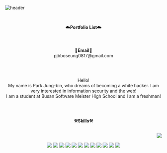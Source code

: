 ![header](https://capsule-render.vercel.app/api?text=JeongBin&nbsp;Park&animation=twinkling&fontColor=58ACFA&fontSize=72&type=transparent)

<br>

<p align="center">
    <Strong>☁️Portfolio List☁️</Strong><br><br>
    <br>
    <br>
<Strong>📧Email📧</Strong><br>pjbboseung0817@gmail.com<br>

</p>

<br>
<br>

<p align="center">
Hello! <br>
My name is Park Jung-bin, who dreams of becoming a white hacker. I am very interested in information security and the web!<br>
I am a student at Busan Software Meister High School and I am a freshman!<br>
</p>

<br>
<br>

<p align="center">
    <Strong>⚒️Skills⚒️</Strong><br>
</p>
<br>
<div align="left">
<img align="right" src="https://github-readme-stats.vercel.app/api/top-langs/?username=Jellybin06&theme=dracula&exclude_repo=Computer-Science-Engineering&layout=compact&langs_count=10"/>

<br>
<p align="center" display="inline-block">
  <img src="https://img.shields.io/badge/java-007396?style=for-the-badge&logo=java&logoColor=white">
<img src="https://img.shields.io/badge/c++-00599C?style=for-the-badge&logo=c%2B%2B&logoColor=white">
<img src="https://img.shields.io/badge/python-3776AB?style=for-the-badge&logo=python&logoColor=white">
<img src="https://img.shields.io/badge/html5-E34F26?style=for-the-badge&logo=html5&logoColor=white">
<img src="https://img.shields.io/badge/css-1572B6?style=for-the-badge&logo=css3&logoColor=white">
<img src="https://img.shields.io/badge/javascript-F7DF1E?style=for-the-badge&logo=javascript&logoColor=black">
<img src="https://img.shields.io/badge/oracle-F80000?style=for-the-badge&logo=oracle&logoColor=white">
<img src="https://img.shields.io/badge/react-61DAFB?style=for-the-badge&logo=react&logoColor=black">
<img src="https://img.shields.io/badge/node.js-339933?style=for-the-badge&logo=Node.js&logoColor=white">
<img src="https://img.shields.io/badge/express-000000?style=for-the-badge&logo=express&logoColor=white">
<img src="https://img.shields.io/badge/linux-FCC624?style=for-the-badge&logo=linux&logoColor=black">
<img src="https://img.shields.io/badge/socket.io-010101?style=for-the-badge&logo=socket.io&logoColor=white">
</p><br>
<br>
<br>

<br>
